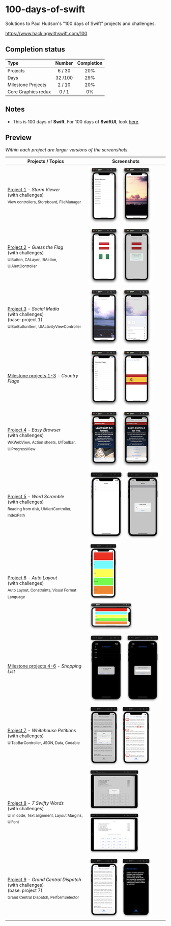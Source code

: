 # 100-days-of-swift

Solutions to Paul Hudson's "100 days of Swift" projects and challenges.

https://www.hackingwithswift.com/100

## Completion status

Type                | Number  | Completion
:---                |  :---:  |   :---:
Projects            |  6 / 30 |  20%
Days                | 32 /100 |  29%
Milestone Projects  |  2 / 10 |  20%
Core Graphics redux |  0 / 1  |   0%

## Notes
- This is 100 days of **Swift**. For 100 days of **SwiftUI**, look [here](https://github.com/clarknt/100-days-of-swiftui). 


## Preview

*Within each project are larger versions of the screenshots.*

Projects / Topics                                                           | Screenshots
---                                                                         |---
[Project 1](01-Project1) - *Storm Viewer* <br/>(with challenges)                                         <br/><sub> View controllers, Storyboard, FileManager                  </sub> | ![screen1](01-Project1/screenshots/small/screen01.png) ![screen2](01-Project1/screenshots/small/screen02.png)                           |
[Project 2](02-Project2) - *Guess the Flag* <br/>(with challenges)                                         <br/><sub> UIButton, CALayer, IBAction, UIAlertController           </sub> | ![screen1](02-Project2/screenshots/small/screen01.png) ![screen1](02-Project2/screenshots/small/screen02.png)                           |
[Project 3](03-Project3) - *Social Media* <br/>(with challenges) <br/>(base: project 1)                      <br/><sub> UIBarButtonItem, UIActivityViewController              </sub> | ![screen1](03-Project3/screenshots/small/screen01.png) ![screen1](03-Project3/screenshots/small/screen02.png)                           |
[Milestone projects 1-3](04-MilestoneProjects1-3) - *Country Flags*                                         <br/><sub>                                                         </sub> | ![screen1](04-MilestoneProjects1-3/screenshots/small/screen01.png) ![screen1](04-MilestoneProjects1-3/screenshots/small/screen02.png)   |
[Project 4](05-Project4) - *Easy Browser* <br/>(with challenges)                             <br/><sub> WKWebView, Action sheets, UIToolbar, UIProgressView                    </sub> | ![screen1](05-Project4/screenshots/small/screen01.png) ![screen2](05-Project4/screenshots/small/screen02.png)                           |
[Project 5](06-Project5) - *Word Scramble* <br/>(with challenges)                             <br/><sub> Reading from disk, UIAlertController, IndexPath                       </sub> | ![screen1](06-Project5/screenshots/small/screen01.png) ![screen2](06-Project5/screenshots/small/screen02.png)                           |
[Project 6](07-Project6) - *Auto Layout* <br/>(with challenges)                               <br/><sub> Auto Layout, Constraints, Visual Format Language                      </sub> | ![screen1](07-Project6/screenshots/small/screen01.png) ![screen2](07-Project6/screenshots/small/screen02.png)                           |
[Milestone projects 4-6](08-Milestone-Projects4-6) - *Shopping List*                            <br/><sub>                                                                     </sub> | ![screen1](08-Milestone-Projects4-6/screenshots/small/screen02.png) ![screen2](08-Milestone-Projects4-6/screenshots/small/screen03.png)  |
[Project 7](09-Project7) - *Whitehouse Petitions* <br/>(with challenges)                        <br/><sub> UITabBarController, JSON, Data, Codable                             </sub> | ![screen1](09-Project7/screenshots/small/screen04.png) ![screen2](09-Project7/screenshots/small/screen05.png) |
[Project 8](10-Project8) - *7 Swifty Words* <br/>(with challenges)                 <br/><sub> UI in code, Text alignment, Layout Margins, UIFont                  </sub> | ![screen1](10-Project8/screenshots/small/screen01.png) ![screen2](10-Project8/screenshots/small/screen02.png) |
[Project 9](11-Project9) - *Grand Central Dispatch* <br/>(with challenges) <br/>(base: project 7)                                         <br/><sub> Grand Central Dispatch, PerformSelector                                 </sub> | ![screen1](11-Project9/screenshots/small/screen01.png) ![screen2](11-Project9/screenshots/small/screen02.png) |